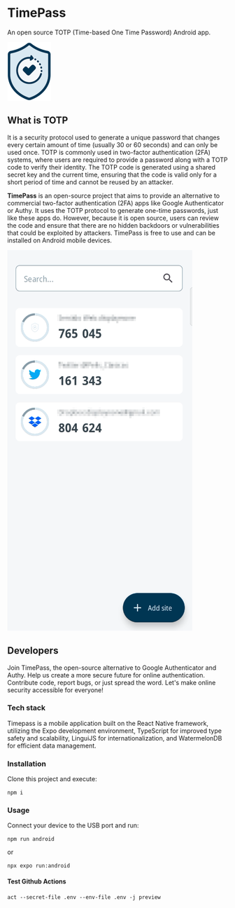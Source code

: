 # TimePass

An open source TOTP (Time-based One Time Password) Android app.

![](./docs/logo.png)

## What is TOTP

It is a security protocol used to generate a unique password that changes every certain amount of time (usually 30 or 60 seconds) and can only be used once. TOTP is commonly used in two-factor authentication (2FA) systems, where users are required to provide a password along with a TOTP code to verify their identity. The TOTP code is generated using a shared secret key and the current time, ensuring that the code is valid only for a short period of time and cannot be reused by an attacker.

**TimePass** is an open-source project that aims to provide an alternative to commercial two-factor authentication (2FA) apps like Google Authenticator or Authy. It uses the TOTP protocol to generate one-time passwords, just like these apps do. However, because it is open source, users can review the code and ensure that there are no hidden backdoors or vulnerabilities that could be exploited by attackers. TimePass is free to use and can be installed on Android mobile devices.

![](./docs/app.png)

## Developers

Join TimePass, the open-source alternative to Google Authenticator and Authy. Help us create a more secure future for online authentication. Contribute code, report bugs, or just spread the word. Let's make online security accessible for everyone!

### Tech stack

Timepass is a mobile application built on the React Native framework, utilizing the Expo development environment, TypeScript for improved type safety and scalability, LinguiJS for internationalization, and WatermelonDB for efficient data management.

### Installation

Clone this project and execute:

```
npm i
```

### Usage

Connect your device to the USB port and run:

```
npm run android
```

or

```
npx expo run:android
```

#### Test Github Actions

```
act --secret-file .env --env-file .env -j preview
```